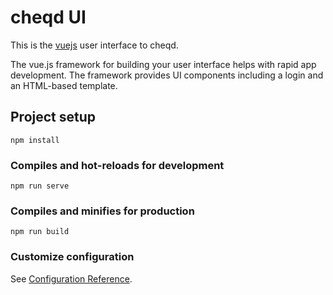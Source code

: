 # cheqd UI

This is the [vuejs](https://vuejs.org/) user interface to cheqd.

The vue.js framework for building your user interface helps with rapid app development. The framework provides UI components including a login and an HTML-based template.

## Project setup

```text
npm install
```

### Compiles and hot-reloads for development

```text
npm run serve
```

### Compiles and minifies for production

```text
npm run build
```

### Customize configuration

See [Configuration Reference](https://cli.vuejs.org/config/).

